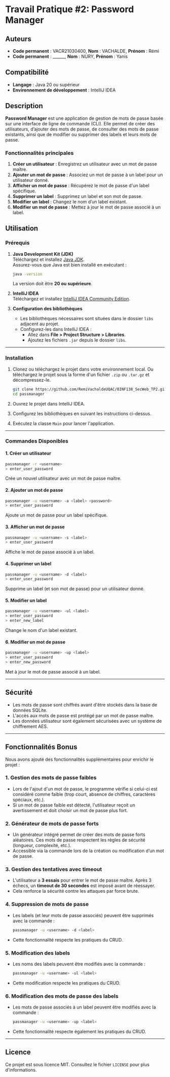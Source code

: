 # Travail Pratique #2: Password Manager

## Auteurs
- **Code permanent** : VACR21030400, **Nom** : VACHALDE, **Prénom** : Rémi
- **Code permanent** : ______, **Nom** : NURY, **Prénom** : Yanis

## Compatibilité
- **Langage** : Java 20 ou supérieur
- **Environnement de développement** : IntelliJ IDEA

## Description

**Password Manager** est une application de gestion de mots de passe basée sur une interface de ligne de commande (CLI). Elle permet de créer des utilisateurs, d’ajouter des mots de passe, de consulter des mots de passe existants, ainsi que de modifier ou supprimer des labels et leurs mots de passe.

### Fonctionnalités principales
1. **Créer un utilisateur** : Enregistrez un utilisateur avec un mot de passe maître.
2. **Ajouter un mot de passe** : Associez un mot de passe à un label pour un utilisateur donné.
3. **Afficher un mot de passe** : Récupérez le mot de passe d'un label spécifique.
4. **Supprimer un label** : Supprimez un label et son mot de passe.
5. **Modifier un label** : Changez le nom d’un label existant.
6. **Modifier un mot de passe** : Mettez à jour le mot de passe associé à un label.

## Utilisation

### Prérequis

1. **Java Development Kit (JDK)**  
   Téléchargez et installez [Java JDK](https://www.oracle.com/java/technologies/javase-downloads.html).  
   Assurez-vous que Java est bien installé en exécutant :
   ```bash
   java -version
   ```
   La version doit être **20 ou supérieure**.

2. **IntelliJ IDEA**  
   Téléchargez et installez [IntelliJ IDEA Community Edition](https://www.jetbrains.com/idea/download/).

3. **Configuration des bibliothèques**
    - Les bibliothèques nécessaires sont situées dans le dossier `libs` adjacent au projet.
    - Configurez-les dans IntelliJ IDEA :
        - Allez dans **File > Project Structure > Libraries**.
        - Ajoutez les fichiers `.jar` depuis le dossier `libs`.

---

### Installation

1. Clonez ou téléchargez le projet dans votre environnement local. Ou téléchargez le projet sous la forme d'un fichier `.zip` ou `.tar.gz` et décompressez-le.
   ```bash
   git clone https://github.com/RemiVachaldeUQAC/8INF138_SecWeb_TP2.git
   cd passmanager
   ```

2. Ouvrez le projet dans IntelliJ IDEA.

3. Configurez les bibliothèques en suivant les instructions ci-dessus.

4. Exécutez la classe `Main` pour lancer l'application.

---

### Commandes Disponibles

#### 1. Créer un utilisateur
```bash
passmanager -r <username>
> enter_user_password
```
Crée un nouvel utilisateur avec un mot de passe maître.

#### 2. Ajouter un mot de passe
```bash
passmanager -u <username> -a <label> <password>
> enter_user_password
```
Ajoute un mot de passe pour un label spécifique.

#### 3. Afficher un mot de passe
```bash
passmanager -u <username> -s <label>
> enter_user_password
```
Affiche le mot de passe associé à un label.

#### 4. Supprimer un label
```bash
passmanager -u <username> -d <label>
> enter_user_password
```
Supprime un label (et son mot de passe) pour un utilisateur donné.

#### 5. Modifier un label
```bash
passmanager -u <username> -ul <label>
> enter_user_password
> enter_new_label
```
Change le nom d'un label existant.

#### 6. Modifier un mot de passe
```bash
passmanager -u <username> -up <label>
> enter_user_password
> enter_new_password
```
Met à jour le mot de passe associé à un label.

---

## Sécurité

- Les mots de passe sont chiffrés avant d'être stockés dans la base de données SQLite.
- L'accès aux mots de passe est protégé par un mot de passe maître.
- Les données utilisateur sont également sécurisées avec un système de chiffrement AES.

---

## Fonctionnalités Bonus
Nous avons ajouté des fonctionnalités supplémentaires pour enrichir le projet :

### 1. **Gestion des mots de passe faibles**
- Lors de l'ajout d'un mot de passe, le programme vérifie si celui-ci est considéré comme faible (trop court, absence de chiffres, caractères spéciaux, etc.).
- Si un mot de passe faible est détecté, l'utilisateur reçoit un avertissement et doit choisir un mot de passe plus fort.

### 2. **Générateur de mots de passe forts**
- Un générateur intégré permet de créer des mots de passe forts aléatoires. Ces mots de passe respectent les règles de sécurité (longueur, complexité, etc.).
- Accessible via la commande lors de la création ou modification d’un mot de passe.

### 3. **Gestion des tentatives avec timeout**
- L'utilisateur a **3 essais** pour entrer le mot de passe maître. Après 3 échecs, un **timeout de 30 secondes** est imposé avant de réessayer.
- Cela renforce la sécurité contre les attaques par force brute.

### 4. **Suppression de mots de passe**
- Les labels (et leur mots de passe associés) peuvent être supprimés avec la commande :
  ```bash
  passmanager -u <username> -d <label>
  ```
- Cette fonctionnalité respecte les pratiques du CRUD.

### 5. **Modification des labels**
- Les noms des labels peuvent être modifiés avec la commande :
  ```bash
  passmanager -u <username> -ul <label>
  ```
- Cette modification respecte les pratiques du CRUD.

### 6. **Modification des mots de passe des labels**
- Les mots de passe associés à un label peuvent être modifiés avec la commande :
  ```bash
  passmanager -u <username> -up <label>
  ```
- Cette fonctionnalité respecte également les pratiques du CRUD.

---

## Licence

Ce projet est sous licence MIT. Consultez le fichier `LICENSE` pour plus d'informations.  